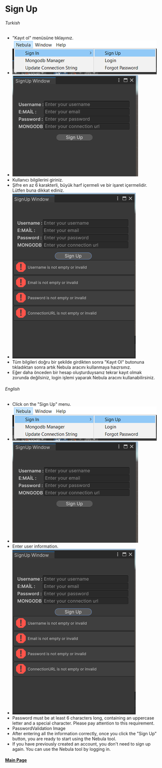 # Sign Up

###### Turkish

<ul>
  <li>"Kayıt ol" menüsüne tıklayınız.</li>
  <li><img src="https://github.com/UnityNebulaTeam/NebulaMongodb/blob/docs/Images/SignUpImages/menuItem.PNG"/> </li>
  <li><img src="https://github.com/UnityNebulaTeam/NebulaMongodb/blob/docs/Images/SignUpImages/SignUpWindow.PNG"/></li>
  <li>Kullanıcı bilgilerini giriniz.</li>
  <li>Şifre en az 6 karakterli, büyük harf içermeli ve bir işaret içermelidir. Lütfen buna dikkat ediniz. </li>
  <li><img src="https://github.com/UnityNebulaTeam/NebulaMongodb/blob/docs/Images/SignUpImages/SignUpValidation.PNG"/> </li>
  <li>Tüm bilgileri doğru bir şekilde girdikten sonra "Kayıt Ol" butonuna tıkladıktan sonra artık Nebula aracını kullanmaya haızrsınız.</li>
  <li>
  Eğer daha önceden bir hesap oluşturduysanız tekrar kayıt olmak zorunda değilsiniz, login işlemi yaparak Nebula aracını kullanabilirsiniz.
  </li>
</ul>

###### English

<ul>
  <li>Click on the "Sign Up" menu.</li>
  <li><img src="https://github.com/UnityNebulaTeam/NebulaMongodb/blob/docs/Images/SignUpImages/menuItem.PNG"/> </li>
  <li><img src="https://github.com/UnityNebulaTeam/NebulaMongodb/blob/docs/Images/SignUpImages/SignUpWindow.PNG"/></li>
  <li>Enter user information.</li>
  <li><img src="https://github.com/UnityNebulaTeam/NebulaMongodb/blob/docs/Images/SignUpImages/SignUpValidation.PNG"/> </li>
  <li>Password must be at least 6 characters long, containing an uppercase letter and a special character. Please pay attention to this requirement.</li>
  <li>PasswordValidation Image</li>
  <li>After entering all the information correctly, once you click the "Sign Up" button, you are ready to start using the Nebula tool.</li>
  <li>If you have previously created an account, you don't need to sign up again. You can use the Nebula tool by logging in.</li>
</ul>

#### [Main Page](README.md)


